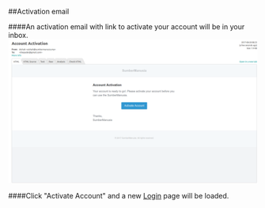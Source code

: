 ##Activation email

####An activation email with link to activate your account will be in your inbox.
![Activation Email](/Images/emailconfirmation.png)

####Click "Activate Account" and a new [Login](/Registration/Login.md) page will be loaded.
